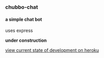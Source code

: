 ### chubbo-chat

#### a simple chat bot 

uses express

**under construction**

[view current state of development on heroku](https://chubbo-chat.herokuapp.com/)

